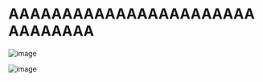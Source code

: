 # AAAAAAAAAAAAAAAAAAAAAAAAAAAAAAA

![image](https://github.com/user-attachments/assets/30354db2-9f87-4d7c-b422-d3119ab46a18)

![image](https://github.com/user-attachments/assets/4b5ce618-d029-4a48-97af-97295f5410ad)


